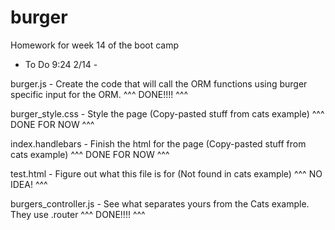 # burger
Homework for week 14 of the boot camp

 - To Do 9:24 2/14 -

 burger.js - Create the code that will call the ORM functions using burger specific input for the ORM.
 ^^^ DONE!!!! ^^^

 burger_style.css - Style the page (Copy-pasted stuff from cats example)
 ^^^ DONE FOR NOW ^^^

 index.handlebars - Finish the html for the page (Copy-pasted stuff from cats example)
 ^^^ DONE FOR NOW ^^^

 test.html - Figure out what this file is for (Not found in cats example)
 ^^^ NO IDEA! ^^^

 burgers_controller.js - See what separates yours from the Cats example.  They use .router
 ^^^ DONE!!!! ^^^
